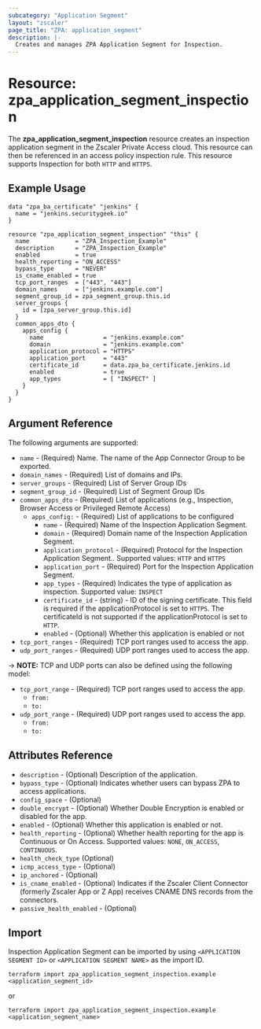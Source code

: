```yaml
---
subcategory: "Application Segment"
layout: "zscaler"
page_title: "ZPA: application_segment"
description: |-
  Creates and manages ZPA Application Segment for Inspection.
---
```


# Resource: zpa_application_segment_inspection

The **zpa_application_segment_inspection** resource creates an inspection application segment in the Zscaler Private Access cloud. This resource can then be referenced in an access policy inspection rule. This resource supports Inspection for both `HTTP` and `HTTPS`.

## Example Usage

```hcl
data "zpa_ba_certificate" "jenkins" {
  name = "jenkins.securitygeek.io"
}

resource "zpa_application_segment_inspection" "this" {
  name             = "ZPA_Inspection_Example"
  description      = "ZPA_Inspection_Example"
  enabled          = true
  health_reporting = "ON_ACCESS"
  bypass_type      = "NEVER"
  is_cname_enabled = true
  tcp_port_ranges  = ["443", "443"]
  domain_names     = ["jenkins.example.com"]
  segment_group_id = zpa_segment_group.this.id
  server_groups {
    id = [zpa_server_group.this.id]
  }
  common_apps_dto {
    apps_config {
      name                 = "jenkins.example.com"
      domain               = "jenkins.example.com"
      application_protocol = "HTTPS"
      application_port     = "443"
      certificate_id       = data.zpa_ba_certificate.jenkins.id
      enabled              = true
      app_types            = [ "INSPECT" ]
    }
  }
}
```

## Argument Reference

The following arguments are supported:

* `name` - (Required) Name. The name of the App Connector Group to be exported.
* `domain_names` - (Required) List of domains and IPs.
* `server_groups` - (Required) List of Server Group IDs
* `segment_group_id` - (Required) List of Segment Group IDs
* `common_apps_dto` - (Required) List of applications (e.g., Inspection, Browser Access or Privileged Remote Access)
  * `apps_config:` - (Required) List of applications to be configured
    * `name` - (Required) Name of the Inspection Application Segment.
    * `domain` - (Required) Domain name of the Inspection Application Segment.
    * `application_protocol` - (Required) Protocol for the Inspection Application Segment.. Supported values: `HTTP` and `HTTPS`
    * `application_port` - (Required) Port for the Inspection Application Segment.
    * `app_types` - (Required) Indicates the type of application as inspection. Supported value: `INSPECT`
    * `certificate_id` - (string) - ID of the signing certificate. This field is required if the applicationProtocol is set to `HTTPS`. The certificateId is not supported if the applicationProtocol is set to `HTTP`.
    * `enabled` - (Optional) Whether this application is enabled or not
* `tcp_port_ranges` - (Required) TCP port ranges used to access the app.
* `udp_port_ranges` - (Required) UDP port ranges used to access the app.

-> **NOTE:**  TCP and UDP ports can also be defined using the following model:

* `tcp_port_range` - (Required) TCP port ranges used to access the app.
  * `from:`
  * `to:`
* `udp_port_range` - (Required) UDP port ranges used to access the app.
  * `from:`
  * `to:`

## Attributes Reference

* `description` - (Optional) Description of the application.
* `bypass_type` - (Optional) Indicates whether users can bypass ZPA to access applications.
* `config_space` - (Optional)
* `double_encrypt` - (Optional) Whether Double Encryption is enabled or disabled for the app.
* `enabled` - (Optional) Whether this application is enabled or not.
* `health_reporting` - (Optional) Whether health reporting for the app is Continuous or On Access. Supported values: `NONE`, `ON_ACCESS`, `CONTINUOUS`.
* `health_check_type` (Optional)
* `icmp_access_type` - (Optional)
* `ip_anchored` - (Optional)
* `is_cname_enabled` - (Optional) Indicates if the Zscaler Client Connector (formerly Zscaler App or Z App) receives CNAME DNS records from the connectors.
* `passive_health_enabled` - (Optional)

## Import

Inspection Application Segment can be imported by using `<APPLICATION SEGMENT ID>` or `<APPLICATION SEGMENT NAME>` as the import ID.

```shell
terraform import zpa_application_segment_inspection.example <application_segment_id>
```

or

```shell
terraform import zpa_application_segment_inspection.example <application_segment_name>
```
